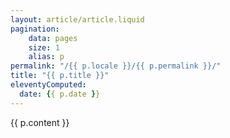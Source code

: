 ```yaml
---
layout: article/article.liquid
pagination:
    data: pages
    size: 1
    alias: p
permalink: "/{{ p.locale }}/{{ p.permalink }}/"
title: "{{ p.title }}"
eleventyComputed:
  date: {{ p.date }}
---
```

{{ p.content }}